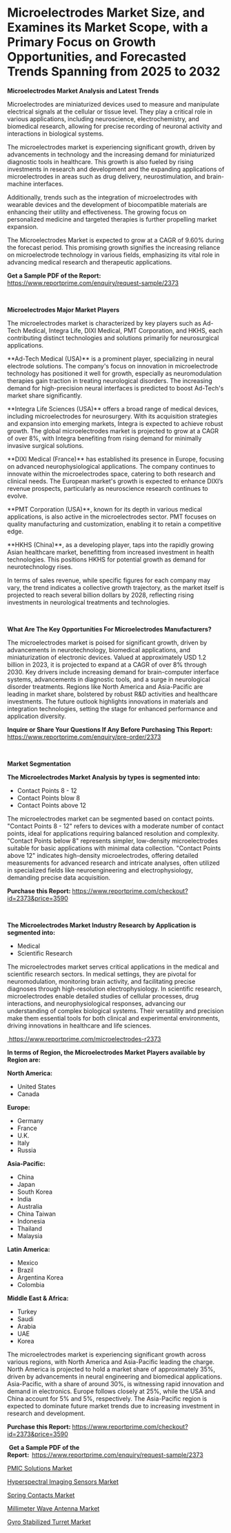 <p><h1>Microelectrodes Market Size, and Examines its Market Scope, with a Primary Focus on Growth Opportunities, and Forecasted Trends Spanning from 2025 to 2032</h1></p><p><strong>Microelectrodes Market Analysis and Latest Trends</strong></p>
<p><p>Microelectrodes are miniaturized devices used to measure and manipulate electrical signals at the cellular or tissue level. They play a critical role in various applications, including neuroscience, electrochemistry, and biomedical research, allowing for precise recording of neuronal activity and interactions in biological systems. </p><p>The microelectrodes market is experiencing significant growth, driven by advancements in technology and the increasing demand for miniaturized diagnostic tools in healthcare. This growth is also fueled by rising investments in research and development and the expanding applications of microelectrodes in areas such as drug delivery, neurostimulation, and brain-machine interfaces.</p><p>Additionally, trends such as the integration of microelectrodes with wearable devices and the development of biocompatible materials are enhancing their utility and effectiveness. The growing focus on personalized medicine and targeted therapies is further propelling market expansion. </p><p>The Microelectrodes Market is expected to grow at a CAGR of 9.60% during the forecast period. This promising growth signifies the increasing reliance on microelectrode technology in various fields, emphasizing its vital role in advancing medical research and therapeutic applications.</p></p>
<p><strong>Get a Sample PDF of the Report:&nbsp;</strong> <a href="https://www.reportprime.com/enquiry/request-sample/2373?utm_campaign=1141&utm_medium=2&utm_source=Github&utm_content=ia&utm_term=18032025&utm_id=microelectrodes">https://www.reportprime.com/enquiry/request-sample/2373</a></p>
<p>&nbsp;</p>
<p><strong>Microelectrodes Major Market Players</strong></p>
<p><p>The microelectrodes market is characterized by key players such as Ad-Tech Medical, Integra Life, DIXI Medical, PMT Corporation, and HKHS, each contributing distinct technologies and solutions primarily for neurosurgical applications.</p><p>**Ad-Tech Medical (USA)** is a prominent player, specializing in neural electrode solutions. The company's focus on innovation in microelectrode technology has positioned it well for growth, especially as neuromodulation therapies gain traction in treating neurological disorders. The increasing demand for high-precision neural interfaces is predicted to boost Ad-Tech's market share significantly.</p><p>**Integra Life Sciences (USA)** offers a broad range of medical devices, including microelectrodes for neurosurgery. With its acquisition strategies and expansion into emerging markets, Integra is expected to achieve robust growth. The global microelectrodes market is projected to grow at a CAGR of over 8%, with Integra benefiting from rising demand for minimally invasive surgical solutions.</p><p>**DIXI Medical (France)** has established its presence in Europe, focusing on advanced neurophysiological applications. The company continues to innovate within the microelectrodes space, catering to both research and clinical needs. The European market's growth is expected to enhance DIXI’s revenue prospects, particularly as neuroscience research continues to evolve.</p><p>**PMT Corporation (USA)**, known for its depth in various medical applications, is also active in the microelectrodes sector. PMT focuses on quality manufacturing and customization, enabling it to retain a competitive edge. </p><p>**HKHS (China)**, as a developing player, taps into the rapidly growing Asian healthcare market, benefitting from increased investment in health technologies. This positions HKHS for potential growth as demand for neurotechnology rises.</p><p>In terms of sales revenue, while specific figures for each company may vary, the trend indicates a collective growth trajectory, as the market itself is projected to reach several billion dollars by 2028, reflecting rising investments in neurological treatments and technologies.</p></p>
<p>&nbsp;</p>
<p><strong>What Are The Key Opportunities For Microelectrodes Manufacturers?</strong></p>
<p><p>The microelectrodes market is poised for significant growth, driven by advancements in neurotechnology, biomedical applications, and miniaturization of electronic devices. Valued at approximately USD 1.2 billion in 2023, it is projected to expand at a CAGR of over 8% through 2030. Key drivers include increasing demand for brain-computer interface systems, advancements in diagnostic tools, and a surge in neurological disorder treatments. Regions like North America and Asia-Pacific are leading in market share, bolstered by robust R&D activities and healthcare investments. The future outlook highlights innovations in materials and integration technologies, setting the stage for enhanced performance and application diversity.</p></p>
<p><strong>Inquire or Share Your Questions If Any Before Purchasing This Report:</strong> <a href="https://www.reportprime.com/enquiry/pre-order/2373?utm_campaign=1141&utm_medium=2&utm_source=Github&utm_content=ia&utm_term=18032025&utm_id=microelectrodes">https://www.reportprime.com/enquiry/pre-order/2373</a></p>
<p>&nbsp;</p>
<p><strong>Market Segmentation</strong></p>
<p><strong>The Microelectrodes Market Analysis by types is segmented into:</strong></p>
<p><ul><li>Contact Points 8 - 12</li><li>Contact Points blow 8</li><li>Contact Points above 12</li></ul></p>
<p><p>The microelectrodes market can be segmented based on contact points. "Contact Points 8 - 12" refers to devices with a moderate number of contact points, ideal for applications requiring balanced resolution and complexity. "Contact Points below 8" represents simpler, low-density microelectrodes suitable for basic applications with minimal data collection. "Contact Points above 12" indicates high-density microelectrodes, offering detailed measurements for advanced research and intricate analyses, often utilized in specialized fields like neuroengineering and electrophysiology, demanding precise data acquisition.</p></p>
<p><strong>Purchase this Report:&nbsp;</strong><a href="https://www.reportprime.com/checkout?id=2373&price=3590&utm_campaign=1141&utm_medium=2&utm_source=Github&utm_content=ia&utm_term=18032025&utm_id=microelectrodes">https://www.reportprime.com/checkout?id=2373&price=3590</a></p>
<p>&nbsp;</p>
<p><strong>The Microelectrodes Market Industry Research by Application is segmented into:</strong></p>
<p><ul><li>Medical</li><li>Scientific Research</li></ul></p>
<p><p>The microelectrodes market serves critical applications in the medical and scientific research sectors. In medical settings, they are pivotal for neuromodulation, monitoring brain activity, and facilitating precise diagnoses through high-resolution electrophysiology. In scientific research, microelectrodes enable detailed studies of cellular processes, drug interactions, and neurophysiological responses, advancing our understanding of complex biological systems. Their versatility and precision make them essential tools for both clinical and experimental environments, driving innovations in healthcare and life sciences.</p></p>
<p><a href="https://www.reportprime.com/microelectrodes-r2373?utm_campaign=1141&utm_medium=2&utm_source=Github&utm_content=ia&utm_term=18032025&utm_id=microelectrodes">&nbsp;https://www.reportprime.com/microelectrodes-r2373</a></p>
<p><strong>In terms of Region, the Microelectrodes Market Players available by Region are:</strong></p>
<p>
    <p> <strong> North America: </strong>
        <ul>
            <li>United States</li>
            <li>Canada</li>
        </ul>
        </p> 
    <p> <strong> Europe: </strong>
        <ul>
            <li>Germany</li>
            <li>France</li>
            <li>U.K.</li>
            <li>Italy</li>
            <li>Russia</li>
        </ul>
        </p> 
    <p> <strong> Asia-Pacific: </strong>
        <ul>
            <li>China</li>
            <li>Japan</li>
            <li>South Korea</li>
            <li>India</li>
            <li>Australia</li>
            <li>China Taiwan</li>
            <li>Indonesia</li>
            <li>Thailand</li>
            <li>Malaysia</li>
        </ul>
        </p> 
    <p> <strong> Latin America: </strong>
        <ul>
            <li>Mexico</li>
            <li>Brazil</li>
            <li>Argentina Korea</li>
            <li>Colombia</li>
        </ul>
        </p> 
    <p> <strong> Middle East & Africa: </strong>
        <ul>
            <li>Turkey</li>
            <li>Saudi</li>
            <li>Arabia</li>
            <li>UAE</li>
            <li>Korea</li>
        </ul>
    </p>
    </p>
<p><p>The microelectrodes market is experiencing significant growth across various regions, with North America and Asia-Pacific leading the charge. North America is projected to hold a market share of approximately 35%, driven by advancements in neural engineering and biomedical applications. Asia-Pacific, with a share of around 30%, is witnessing rapid innovation and demand in electronics. Europe follows closely at 25%, while the USA and China account for 5% and 5%, respectively. The Asia-Pacific region is expected to dominate future market trends due to increasing investment in research and development.</p></p>
<p><strong>Purchase this Report: </strong><a href="https://www.reportprime.com/checkout?id=2373&price=3590&utm_campaign=1141&utm_medium=2&utm_source=Github&utm_content=ia&utm_term=18032025&utm_id=microelectrodes">https://www.reportprime.com/checkout?id=2373&price=3590</a></p>
<p>&nbsp;<strong>Get a Sample PDF of the Report:&nbsp;&nbsp;</strong><a href="https://www.reportprime.com/enquiry/request-sample/2373?utm_campaign=1141&utm_medium=2&utm_source=Github&utm_content=ia&utm_term=18032025&utm_id=microelectrodes">https://www.reportprime.com/enquiry/request-sample/2373</a></p>
<p><strong></strong></p>
<p><p><a href="https://github.com/skerretflossie9297/Market-Research-Report-List-1/blob/main/pmic-solutions-market.md?utm_campaign=1141&utm_medium=2&utm_source=Github&utm_content=ia&utm_term=18032025&utm_id=microelectrodes">PMIC Solutions Market</a></p><p><a href="https://github.com/donnettaletizia/Market-Research-Report-List-1/blob/main/hyperspectral-imaging-sensors-market.md?utm_campaign=1141&utm_medium=2&utm_source=Github&utm_content=ia&utm_term=18032025&utm_id=microelectrodes">Hyperspectral Imaging Sensors Market</a></p><p><a href="https://github.com/MonroeBullock54/Market-Research-Report-List-2/blob/main/spring-contacts-market.md?utm_campaign=1141&utm_medium=2&utm_source=Github&utm_content=ia&utm_term=18032025&utm_id=microelectrodes">Spring Contacts Market</a></p><p><a href="https://github.com/shondapmbau/Market-Research-Report-List-1/blob/main/millimeter-wave-antenna-market.md?utm_campaign=1141&utm_medium=2&utm_source=Github&utm_content=ia&utm_term=18032025&utm_id=microelectrodes">Millimeter Wave Antenna Market</a></p><p><a href="https://github.com/alberthagorsuch/Market-Research-Report-List-1/blob/main/gyro-stabilized-turret-market.md?utm_campaign=1141&utm_medium=2&utm_source=Github&utm_content=ia&utm_term=18032025&utm_id=microelectrodes">Gyro Stabilized Turret Market</a></p></p>